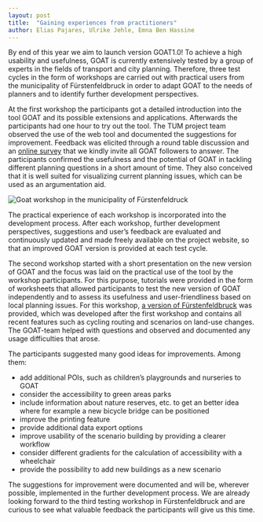 ```yaml
---
layout: post
title:  "Gaining experiences from practitioners"
author: Elias Pajares, Ulrike Jehle, Emna Ben Hassine
---
```

By end of this year we aim to launch version GOAT1.0! To achieve a high usability and usefulness, GOAT is currently extensively tested by a group of experts in the fields of transport and city planning. Therefore, three test cycles in the form of workshops are carried out with practical users from the municipality of Fürstenfeldbruck in order to adapt GOAT to the needs of planners and to identify further development perspectives.

At the first workshop the participants got a detailed introduction into the tool GOAT and its possible extensions and applications. Afterwards the participants had one hour to try out the tool. The TUM project team observed the use of the web tool and documented the suggestions for improvement. Feedback was elicited through a round table discussion and an [online survey](https://www.umfrage.sv.bgu.tum.de/index.php/837925?lang=en) that we kindly invite all GOAT followers to answer. The participants confirmed the usefulness and the potential of GOAT in tackling different planning questions in a short amount of time. They also conceived that it is well suited for visualizing current planning issues, which can be used as an argumentation aid.

<img class="img-responsive" src="../../../../../img/Testzyklus.png" alt="Goat workshop in the municipality of Fürstenfeldruck" title="Goat workshop in the municipality of Fürstenfeldruck"/>

The practical experience of each workshop is incorporated into the development process. After each workshop, further development perspectives, suggestions and user’s feedback are evaluated and continuously updated and made freely available on the project website, so that an improved GOAT version is provided at each test cycle.

The second workshop started with a short presentation on the new version of GOAT and the focus was laid on the practical use of the tool by the workshop participants. For this purpose, tutorials were provided in the form of worksheets that allowed participants to test the new version of GOAT independently and to assess its usefulness and user-friendliness based on local planning issues. For this workshop, [a version of Fürstenfeldbruck](https://ffb.open-accessibility.org/) was provided, which was developed after the first workshop and contains all recent features such as cycling routing and scenarios on land-use changes. The GOAT-team helped with questions and observed and documented any usage difficulties that arose.

The participants suggested many good ideas for improvements. Among them:
- add additional POIs, such as children’s playgrounds and nurseries to GOAT
- consider the accessibility to green areas parks
- include information about nature reserves, etc. to get an better idea where for example a new bicycle bridge can be positioned 
- improve the printing feature
- provide additional data export options
- improve usability of the scenario building by providing a clearer workflow
- consider different gradients for the calculation of accessibility with a wheelchair
- provide the possibility to add new buildings as a new scenario

The suggestions for improvement were documented and will be, wherever possible, implemented in the further development process. We are already looking forward to the third testing workshop in Fürstenfeldbruck and are curious to see what valuable feedback the participants will give us this time.





